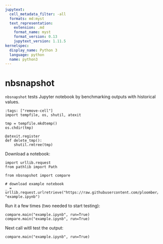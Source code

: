 ```yaml
---
jupytext:
  cell_metadata_filter: -all
  formats: md:myst
  text_representation:
    extension: .md
    format_name: myst
    format_version: 0.13
    jupytext_version: 1.11.5
kernelspec:
  display_name: Python 3
  language: python
  name: python3
---
```


# nbsnapshot

`nbsnapshot` tests Jupyter notebook by benchmarking outputs with historical values.

```{code-cell} ipython3
:tags: ["remove-cell"]
import tempfile, os, shutil, atexit

tmp = tempfile.mkdtemp()
os.chdir(tmp)

@atexit.register
def delete_tmp():
    shutil.rmtree(tmp)
```

Download a notebook:

```{code-cell} ipython3
import urllib.request
from pathlib import Path
```


```{code-cell} ipython3
from nbsnapshot import compare
```

```{code-cell} ipython3
# download example notebook
_ = urllib.request.urlretrieve("https://raw.githubusercontent.com/ploomber/nbsnapshot/main/examples/normal.ipynb", "example.ipynb")
```


Run it a few times (two needed to start testing):

```{code-cell} ipython3
compare.main("example.ipynb", run=True)
compare.main("example.ipynb", run=True)
```

Next call witll test the output:


```{code-cell} ipython3
compare.main("example.ipynb", run=True)
```


